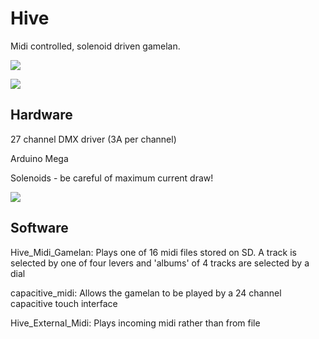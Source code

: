 # Hive

Midi controlled, solenoid driven gamelan.

![](Images/.jpg)

![](Images/.jpg)

## Hardware

27 channel DMX driver (3A per channel)

Arduino Mega

Solenoids - be careful of maximum current draw!

![](Images/.jpg)


## Software

Hive_Midi_Gamelan:
Plays one of 16 midi files stored on SD. A track is selected by one of four levers and 'albums' of 4 tracks are selected by a dial

capacitive_midi:
Allows the gamelan to be played by a 24 channel capacitive touch interface

Hive_External_Midi:
Plays incoming midi rather than from file